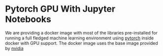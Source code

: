 # Pytorch GPU With Jupyter Notebooks

We are providing a docker image with most of the libraries pre-installed for running a full fledged machine learning environment using [pytorch](https://pytorch.org/) inside docker with GPU support. The docker image uses the base image provided by [nvidia](https://www.nvidia.com/en-in/)
